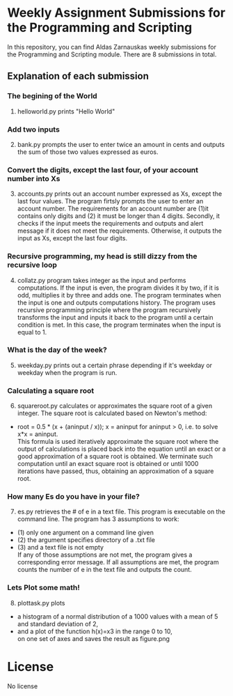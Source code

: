 # Weekly Assignment Submissions for the Programming and Scripting
In this repository, you can find Aldas Zarnauskas weekly submissions for the Programming and Scripting module.
There are 8 submissions in total. 

## Explanation of each submission

### The begining of the World
1. helloworld.py prints "Hello World"

### Add two inputs
2. bank.py prompts the user to enter twice an amount in cents and outputs the sum of those two values expressed as euros.

### Convert the digits, except the last four, of your account number into Xs
3. accounts.py prints out an account number expressed as Xs, except the last four values.
The program firtsly prompts the user to enter an account number. The requirements for an account number are (1)it contains only digits and (2) it must be longer than 4 digits. Secondly, it checks if the input meets the requirements and outputs and alert message if it does not meet the requirements. Otherwise, it outputs the input as Xs, except the last four digits.

### Recursive programming, my head is still dizzy from the recursive loop
4. collatz.py program takes integer as the input and performs computations. If the input is even, the program divides it by two, if it is odd, multiplies it by three and adds one. The program terminates when the input is one and outputs computations history.
The program uses recursive programming principle where the program recursively transforms the input and inputs it back to the program until a certain condition is met. In this case, the program terminates when the input is equal to 1.

### What is  the day of the week?
5. weekday.py prints out a certain phrase depending if it's weekday or weekday when the program is run.

### Calculating a square root
6. squareroot.py calculates or approximates the square root of a given integer. The square root is calculated based on Newton's method: 
- root = 0.5 * (x + (aninput / x)); x = aninput for aninput > 0, i.e. to solve x*x = aninput.  
This formula is used iteratively approximate the square root where the output of calculations is placed back into the equation until an exact or a good approximation of a square root is obtained. We terminate such computation until an exact square root is obtained or until 1000 iterations have passed, thus, obtaining an approximation of a square root.


### How many Es do you have in your file?
7. es.py retrieves the # of e in a text file. This program is executable on the command line. The program has 3 assumptions to work: 
- (1) only one argument on a command line given 
- (2) the argument specifies directory of a .txt file
- (3) and a text file is not empty  
If any of those assumptions are not met, the program gives a corresponding error message.
If all assumptions are met, the program counts the number of e in the text file and outputs the count.


### Lets Plot some math!
8. plottask.py plots  
- a histogram of a normal distribution of a 1000 values with a mean of 5 and standard deviation of 2, 
- and a plot of the function  h(x)=x3 in the range 0 to 10,  
on one set of axes and saves the result as figure.png

# License
No license
